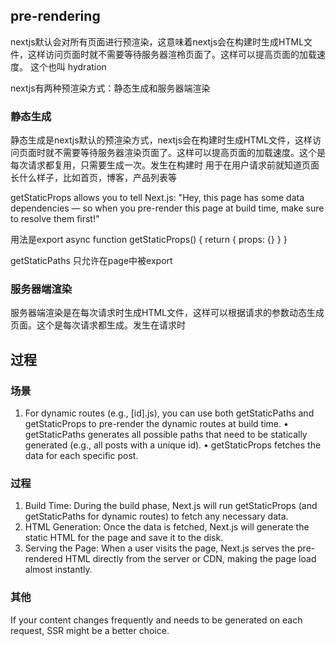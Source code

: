 ## pre-rendering
nextjs默认会对所有页面进行预渲染，这意味着nextjs会在构建时生成HTML文件，这样访问页面时就不需要等待服务器渲柃页面了。这样可以提高页面的加载速度。 这个也叫 hydration

nextjs有两种预渲染方式：静态生成和服务器端渲染

### 静态生成
静态生成是nextjs默认的预渲染方式，nextjs会在构建时生成HTML文件，这样访问页面时就不需要等待服务器渲染页面了。这样可以提高页面的加载速度。这个是每次请求都复用，只需要生成一次。发生在构建时
用于在用户请求前就知道页面长什么样子，比如首页，博客，产品列表等

getStaticProps allows you to tell Next.js: "Hey, this page has some data dependencies — so when you pre-render this page at build time, make sure to resolve them first!"

用法是export async function getStaticProps() { return { props: {} } }

getStaticPaths 只允许在page中被export


### 服务器端渲染
服务器端渲染是在每次请求时生成HTML文件，这样可以根据请求的参数动态生成页面。这个是每次请求都生成。发生在请求时

## 过程

### 场景
1. For dynamic routes (e.g., [id].js), you can use both getStaticPaths and getStaticProps to pre-render the dynamic routes at build time.
    •	getStaticPaths generates all possible paths that need to be statically generated (e.g., all posts with a unique id).
    •	getStaticProps fetches the data for each specific post.

### 过程
1.	Build Time: During the build phase, Next.js will run getStaticProps (and getStaticPaths for dynamic routes) to fetch any necessary data.
2.	HTML Generation: Once the data is fetched, Next.js will generate the static HTML for the page and save it to the disk.
3.	Serving the Page: When a user visits the page, Next.js serves the pre-rendered HTML directly from the server or CDN, making the page load almost instantly.

### 其他
If your content changes frequently and needs to be generated on each request, SSR might be a better choice. 



